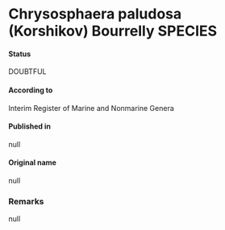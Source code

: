 Chrysosphaera paludosa (Korshikov) Bourrelly SPECIES
=======

#### Status
DOUBTFUL

#### According to
Interim Register of Marine and Nonmarine Genera

#### Published in
null

#### Original name
null

### Remarks
null
